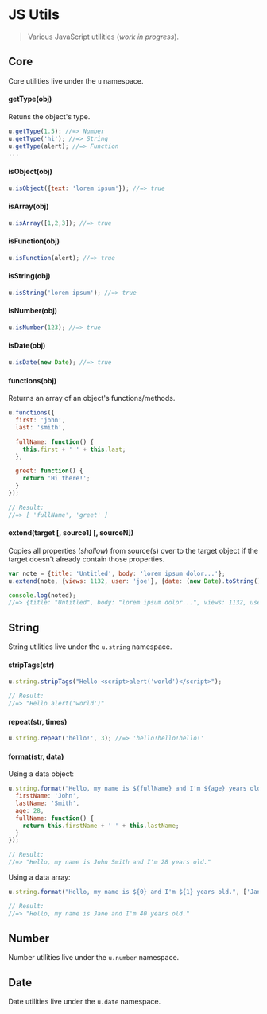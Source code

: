 JS Utils
=========

<blockquote>Various JavaScript utilities (<i>work in progress</i>).</blockquote>

## Core

Core utilities live under the `u` namespace.

#### getType(obj)
Retuns the object's type.
```javascript
u.getType(1.5); //=> Number
u.getType('hi'); //=> String
u.getType(alert); //=> Function
...
```

#### isObject(obj)
```javascript
u.isObject({text: 'lorem ipsum'}); //=> true
```

#### isArray(obj)
```javascript
u.isArray([1,2,3]); //=> true
```

#### isFunction(obj)
```javascript
u.isFunction(alert); //=> true
```

#### isString(obj)
```javascript
u.isString('lorem ipsum'); //=> true
```

#### isNumber(obj)
```javascript
u.isNumber(123); //=> true
```

#### isDate(obj)
```javascript
u.isDate(new Date); //=> true
```

#### functions(obj)
Returns an array of an object's functions/methods.
```javascript
u.functions({
  first: 'john',
  last: 'smith',

  fullName: function() {
    this.first + ' ' + this.last;
  },

  greet: function() {
    return 'Hi there!';
  }
});

// Result:
//=> [ 'fullName', 'greet' ]
```

#### extend(target [, source1] [, sourceN])
Copies all properties (_shallow_) from source(s) over to the target object if the target doesn't already contain those properties.
```javascript
var note = {title: 'Untitled', body: 'lorem ipsum dolor...'};
u.extend(note, {views: 1132, user: 'joe'}, {date: (new Date).toString(), completed: false});

console.log(noted);
//=> {title: "Untitled", body: "lorem ipsum dolor...", views: 1132, user: "joe", date: "Mon Feb 09 2015 16:50:46 GMT-0500 (EST)"…}
```




## String
String utilities live under the `u.string` namespace.

#### stripTags(str)
```javascript
u.string.stripTags("Hello <script>alert('world')</script>");

// Result:
//=> "Hello alert('world')"
```

#### repeat(str, times)
```javascript
u.string.repeat('hello!', 3); //=> 'hello!hello!hello!'
```

#### format(str, data)
Using a data object:
```javascript
u.string.format("Hello, my name is ${fullName} and I'm ${age} years old.", {
  firstName: 'John',
  lastName: 'Smith',
  age: 28,
  fullName: function() {
    return this.firstName + ' ' + this.lastName;
  }
});

// Result:
//=> "Hello, my name is John Smith and I'm 28 years old."
```

Using a data array:
```javascript
u.string.format("Hello, my name is ${0} and I'm ${1} years old.", ['Jane', 40]);

// Result:
//=> "Hello, my name is Jane and I'm 40 years old."
```




## Number
Number utilities live under the `u.number` namespace.




## Date
Date utilities live under the `u.date` namespace.



